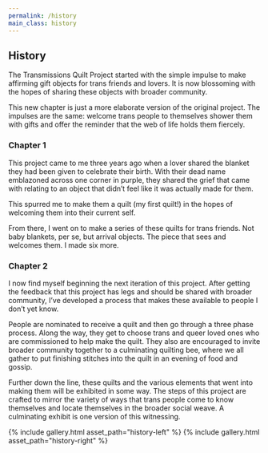 ```yaml
---
permalink: /history
main_class: history
---
```


<div class="text-content" markdown="1">

## History

The Transmissions Quilt Project started with the simple impulse to make affirming gift objects for trans friends and lovers. It is now blossoming with the hopes of sharing these objects with broader community.

This new chapter is just a more elaborate version of the original project. The impulses are the same: welcome trans people to themselves shower them with gifts and offer the reminder that the web of life holds them fiercely.

</div>

<div class="text-content" markdown="1">

### Chapter 1

This project came to me three years ago when a lover shared the blanket they had been given to celebrate their birth. With their dead name emblazoned across one corner in purple, they shared the grief
that came with relating to an object that didn’t feel like it was actually made for them.

This spurred me to make them a quilt (my first quilt!) in the hopes of welcoming them into their current self.

From there, I went on to make a series of these quilts for trans friends.
Not baby blankets, per se, but arrival objects. The piece that sees and
welcomes them. I made six more.

</div>

<div class="text-content" markdown="1">

### Chapter 2

I now find myself beginning the next iteration of this project. After
getting the feedback that this project has legs and should be shared
with broader community, I’ve developed a process that makes these
available to people I don’t yet know.

People are nominated to receive a quilt and then go through a three
phase process. Along the way, they get to choose trans and queer
loved ones who are commissioned to help make the quilt. They also
are encouraged to invite broader community together to a
culminating quilting bee, where we all gather to put finishing stitches
into the quilt in an evening of food and gossip.

Further down the line, these quilts and the various elements that
went into making them will be exhibited in some way. The steps of this
project are crafted to mirror the variety of ways that trans people
come to know themselves and locate themselves in the broader
social weave. A culminating exhibit is one version of this witnessing.

</div>

{% include gallery.html asset_path="history-left" %}
{% include gallery.html asset_path="history-right" %}
